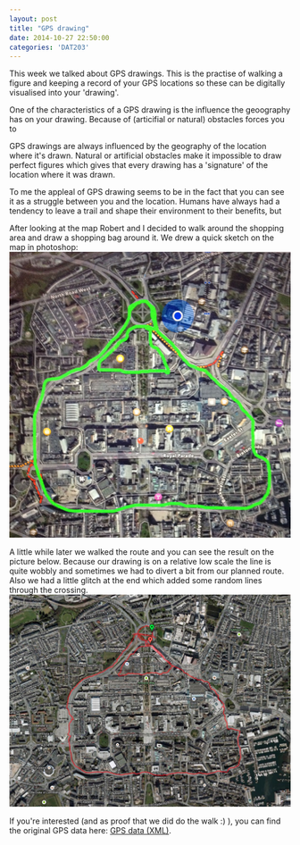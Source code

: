 ```yaml
---
layout: post
title: "GPS drawing"
date: 2014-10-27 22:50:00
categories: 'DAT203'
---
```


This week we talked about GPS drawings. This is the practise of walking a figure and keeping a record of your GPS locations so these can be digitally visualised into your 'drawing'. 

One of the characteristics of a GPS drawing is the influence the geoography has on your drawing. Because of (articifial or natural) obstacles forces you to 

GPS drawings are always influenced by the geography of the location where it's drawn. Natural or artificial obstacles make it impossible to draw perfect figures which gives that every drawing has a 'signature' of the location where it was drawn. 

To me the appleal of GPS drawing seems to be in the fact that you can see it as a struggle between you and the location. Humans have always had a tendency to leave a trail and shape their environment to their benefits, but 



After looking at the map Robert and I decided to walk around the shopping area and draw a shopping bag around it. We drew a quick sketch on the map in photoshop:
![The planned route][plan]

A little while later we walked the route and you can see the result on the picture below. Because our drawing is on a relative low scale the line is quite wobbly and sometimes we had to divert a bit from our planned route. Also we had a little glitch at the end which added some random lines through the crossing. 
![The map which shows our GPS drawing][map]

If you're interested (and as proof that we did do the walk :) ), you can find the original GPS data here: [GPS data (XML)][coordinates].

[map]: /assets/images/DAT203_gps_walk.jpg
[plan]: /assets/images/DAT203_gps_plan.JPG
[coordinates]: /assets/other/shoppingbag.xml
